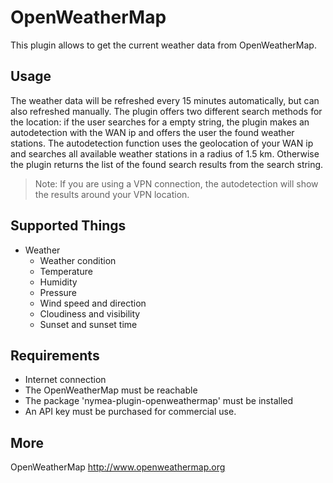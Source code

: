 # OpenWeatherMap

This plugin allows to get the current weather data from OpenWeatherMap.

## Usage 

The weather data will be refreshed every 15 minutes automatically, but can also refreshed manually.
The plugin offers two different search methods for the location: if the user searches for a empty string,
the plugin makes an autodetection with the WAN ip and offers the user the found weather stations.
The autodetection function uses the geolocation of your WAN ip and searches all available weather
stations in a radius of 1.5 km. Otherwise the plugin returns the list of the found search results
from the search string.

> Note: If you are using a VPN connection, the autodetection will show the results around your VPN location.

## Supported Things

* Weather
    * Weather condition
    * Temperature
    * Humidity
    * Pressure
    * Wind speed and direction
    * Cloudiness and visibility
    * Sunset and sunset time    

## Requirements

* Internet connection
* The OpenWeatherMap must be reachable
* The package 'nymea-plugin-openweathermap' must be installed
* An API key must be purchased for commercial use.

## More 

OpenWeatherMap http://www.openweathermap.org
